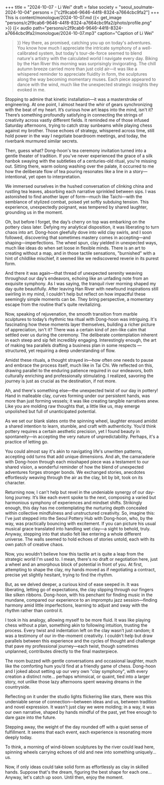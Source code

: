+++
title = "2024-10-07 - Li Wei"
draft = false
society = "seoul_soulmate-2024-10-04"
persons = ["c2f9cab6-9646-44f8-8324-a7664cbc9fa2"]
+++
This is content/monologue/2024-10-07.md
{{< get_image "persons/c2f9cab6-9646-44f8-8324-a7664cbc9fa2/photo/profile.png" >}}
{{< audio
    path="persons/c2f9cab6-9646-44f8-8324-a7664cbc9fa2/monologue/2024-10-07.mp3" 
    caption="Caption of Li Wei"
>}}
Hey there, as promised, catching you up on today's adventures.
You know how much I appreciate the intricate symphony of a well-calibrated system, but today's tour-de-force seemed to blend nature's artistry with the calculated world I navigate every day. Biking by the Han River this morning was surprisingly invigorating. The chill autumn breeze carried more than just cold air—it was like a whispered reminder to appreciate fluidity in form, the sculptures along the way becoming momentary muses. Each piece appeared to dance with the wind, much like the unexpected strategic insights they evoked in me.

Stopping to admire that kinetic installation—it was a masterstroke of engineering. At one point, I almost heard the whir of gears synchronizing with the beat of my heart. It’s curious how art leaps into the mind, isn't it? There’s something profoundly satisfying in connecting the strings of creativity across vastly different fields. It reminded me of those infused Saturday afternoons, trying to catch stray sunbeams while playing chess against my brother. Those echoes of strategy, whispered across time, still hold power in the way I negotiate boardroom meetings, and today, the riverbank murmured similar secrets.

Then, guess what? Dong-hoon's tea ceremony invitation turned into a gentle theater of tradition. If you've never experienced the grace of a silk hanbok swaying with the subtleties of a centuries-old ritual, you're missing out. Sitting there, warm oolong washing over the palate, it occurred to me how the deliberate flow of tea pouring resonates like a line in a story—intentional, yet open to interpretation.

We immersed ourselves in the hushed conversation of clinking china and rustling tea leaves, absorbing each narrative sprinkled between sips. I was astonished to find another layer of form—much like Taichi—with the semblance of stylized combat, poised yet softly subduing tension. This experience, unexpectedly poignant, was tempered by shared laughter, grounding us in the moment.

Oh, but before I forget, the day’s cherry on top was embarking on the pottery class later. Defying my analytical disposition, it was liberating to turn chaos into art. Dong-hoon gleefully dove into wild clay swirls, and I soon followed, discovering that sometimes mastery comes in accepting—and shaping—imperfections. The wheel spun, clay yielded in unexpected ways, much like ideas do when set loose in flexible minds. There is an art to creating without a map, and in those tactile sensations, "burnished" with a hint of childlike mischief, it seemed like we rediscovered reverie in its purest form. 

And there it was again—that thread of unexpected serenity weaving throughout our day’s endeavors, echoing like an unfading note from an exquisite symphony.
As I was saying, the tranquil river morning shaped my day quite beautifully. After leaving Han River with newfound inspirations still swirling in my mind, I couldn't help but reflect on how impactful these seemingly simple moments can be. They bring perspective, a momentary escape from the routine that's quite revitalizing.

Now, speaking of rejuvenation, the smooth transition from marble sculptures to today’s rhythmic tea ritual with Dong-hoon was intriguing. It's fascinating how these moments layer themselves, building a richer picture of appreciation, isn't it? There was a certain kind of zen-like calm that settled over us during the ceremony. The deliberate contemplation inherent in each steep and sip felt incredibly engaging. Interestingly enough, the art of making tea parallels drafting a business plan in some respects — structured, yet requiring a deep understanding of flow.

Amidst these rituals, a thought strayed in—how often one needs to pause and embrace the process itself, much like in Tai Chi. We reflected on this, drawing parallel to the enduring patience required in our endeavors, both culturally enriching and professionally stimulating. I realized, savoring the journey is just as crucial as the destination, if not more.

Ah, and there's something else—the unexpected twist of our day in pottery! Hand in malleable clay, curves forming under our persistent hands, was more than just forming vessels; it was like creating tangible narratives anew. Like you are molding raw thoughts that, a little like us, may emerge unpolished but full of unanticipated potential. 

As we set our blank slates onto the spinning wheel, laughter ensued amidst a shared intention to learn, stumble, and craft with authenticity. You’d think pottery requires a certain aesthetic precision, yet I found beauty in spontaneity—in accepting the very nature of unpredictability. Perhaps, it's a practice of letting go.

You could almost say it's akin to navigating life's unwritten patterns, accepting odd turns that add unique dimensions. And ah, the camaraderie with Dong-hoon through each misshaped piece was a testament to our shared vision, a wonderful reminder of how the blend of unexpected adventures forges stronger bonds. We exchanged stories, anecdotes effortlessly weaving through the air as the clay, bit by bit, took on its character.

Returning now, I can't help but revel in the undeniable synergy of our day-long journey. It’s like each event spoke to the next, composing a varied but harmonious symphony of experiences and mindset shifts. Strikingly enough, this day has me contemplating the nurturing depth concealed within collective mindfulness and unstructured creativity.
So, imagine this: I've just stepped into the Seoul Pottery Hub with Dong-hoon, who, by the way, was practically bouncing with excitement. If you can picture his usual musical grace translated into handling wet clay—a sight to behold, truly. Anyway, stepping into that studio felt like entering a whole different universe. The walls seemed to hold echoes of stories untold, each with its own patch of creative chaos.

Now, you wouldn’t believe how this tactile art is quite a leap from the strategic world I'm used to. I mean, there's no draft or negotiation here, just a wheel and an amorphous block of potential in front of you. At first, attempting to shape the clay, my hands moved as if negotiating a contract, precise yet slightly hesitant, trying to find the rhythm.

But, as we delved deeper, a curious kind of ease seeped in. It was liberating, letting go of expectations, the clay slipping through our fingers like silken ribbons. Dong-hoon, with his penchant for finding music in the mundane, compared our experience to an impromptu jazz session—finding harmony amid little imperfections, learning to adjust and sway with the rhythm rather than control it.

I took in his analogy, allowing myself to be more fluid. It was like playing chess without a plan, something akin to following intuition, trusting the process. Every twist and indentation left on the clay wasn’t just random; it was a testimony of our in-the-moment creativity. I couldn’t help but draw parallels between this experience and the cycles of thought and challenge that pave my professional journey—each twist, though sometimes unplanned, contributes directly to the final masterpiece.

The room buzzed with gentle conversations and occasional laughter, much like the comforting hum you’d find at a friendly game of chess. Dong-hoon and I joked about setting up our very own "clay symphony", with every creation a distinct note... perhaps whimsical, or quaint, tied into a larger story, not unlike those lazy afternoons spent weaving dreams in the countryside.

Reflecting on it under the studio lights flickering like stars, there was this undeniable sense of connection—between ideas and us, between tradition and novel expression. It wasn't just clay we were molding; in a way, it was our own narrative, shaped by hands mindful of the past, yet free enough to dare gaze into the future.

Stepping away, the weight of the day rounded off with a quiet sense of fulfillment. It seems that each event, each experience is resonating more deeply today. 

To think, a morning of wind-blown sculptures by the river could lead here, spinning wheels carrying echoes of old and new into something uniquely... us. 

Now, if only ideas could take solid form as effortlessly as clay in skilled hands. Suppose that's the dream, figuring the best shape for each one...
Anyway, let's catch up soon. Until then, enjoy the moment.
